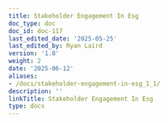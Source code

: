 ```yaml
---
title: Stakeholder Engagement In Esg
doc_type: doc
doc_id: doc-117
last_edited_date: '2025-05-25'
last_edited_by: Ryan Laird
version: '1.0'
weight: 2
date: '2025-06-12'
aliases:
- /docs/stakeholder-engagement-in-esg_1_1/
description: ''
linkTitle: Stakeholder Engagement In Esg
type: docs
---
```


<!-- Unsupported block type: table_of_contents -->

<!-- Unsupported block type: unsupported -->
